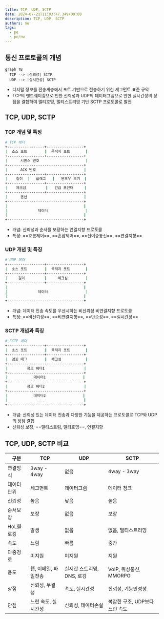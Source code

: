 ```yaml
---
title: TCP, UDP, SCTP
date: 2024-07-21T11:03:47.349+09:00
description: TCP, UDP, SCTP
authors: me
tags: 
  - pe
  - pe/nw 
---
```


## 통신 프로토콜의 개념

```mermaid
graph TB
  TCP --> |신뢰성| SCTP
  UDP --> |실시간성| SCTP
```

- 디지털 정보를 전송계층에서 포트 기반으로 전송하기 위한 세그먼트 표준 규약
- TCP의 핸드쉐이킹으로 인한 신뢰성과 UDP의 데이터그램으로 인한 실시간성의 장점을 결합하여 멀티호밍, 멀티스트리밍 기반 SCTP 프로토콜로 발전

## TCP, UDP, SCTP

### TCP 개념 및 특징

```bash
# TCP 헤더
+-----------------+-----------------+
|  소스 포트        |  목적지 포트       |
+-----------------+-----------------+
|      시퀀스 번호                     |
+-----------------------------------+
|      ACK 번호                      |
+-----------------+-----------------+
|    길이  |   플래그   |   윈도우 크기  |
+-----------------+-----------------+
|    체크섬         |   긴급 포인터     |
+-----------------+-----------------+
|      옵션                          |
+-----------------------------------+
|                                   |
|              데이터                 |
|                                   |
+-----------------------------------+
```

- 개념: 신뢰성과 순서를 보장하는 연결지향 프로토콜
- 특성: ==흐름제어==, ==혼잡제어==, ==전이중통신==, ==연결지향==

### UDP 개념 및 특징

```bash
# UDP 헤더
+-----------------+-----------------+
|  소스 포트        |  목적지 포트       |
+-----------------+-----------------+
|     길이         |     체크섬        |
+-----------------+-----------------+
|                                   |
|              데이터                 |
|                                   |
+-----------------------------------+
```

- 개념: 데이터 전송 속도를 우선시하는 비신뢰성 비연결지향 프로토콜
- 특징: ==비신뢰성==, ==비연결지향==, ==단순성==, ==실시간성==

### SCTP 개념과 특징

```bash
# SCTP 헤더
+-----------------+-----------------+
|  소스 포트        |  목적지 포트       |
+-----------------+-----------------+
|  검증 태그        |  체크섬           |
+-----------------------------------+
|         청크 헤더1                  |
+-----------------------------------+
|            데이터1                 |
+-----------------------------------+
|         청크 헤더2                  |
+-----------------------------------+
|            데이터2                 |
|              ...                  |
+-----------------------------------+
```

- 개념: 신뢰성 있는 데이터 전송과 다양한 기능을 제공하는 프로토콜로 TCP와 UDP의 장점 결합
- 신뢰성 보장, ==멀티스트림, 멀티호밍==, 연결지향

## TCP, UDP, SCTP 비교

| 구분 | TCP | UDP | SCTP |
| --- | --- | --- | --- |
| 연결방식 | 3way - 4way | 없음 | 4way - 3way |
| 데이터 단위 | 세그먼트 | 데이터그램 | 데이터 청크 |
| 신뢰성 | 높음 | 낮음 | 높음 |
| 순서보장 | 보장 | 없음 | 보장 |
| HoL블로킹 | 발생 | 없음 | 없음, 멀티스트리밍 |
| 속도 | 느림 | 빠름 | 중간 |
| 다중경로 | 미지원 | 미지원 | 지원 |
| 용도 | 웹, 이메일, 파일전송 | 실시간 스트리밍, DNS, 로깅 | VoIP, 위성통신, MMORPG |
| 장점 | 신뢰성, 무결성 | 속도, 실시간성 | 신뢰성, 기능안정성 |
| 단점 | 느린 속도, 실시간성 | 신뢰성, 데이터손실 | 복잡한 구조, UDP보다 느린 속도 |
